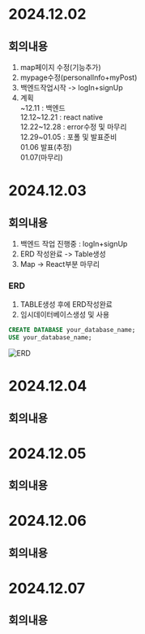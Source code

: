 # 2024.12.02
## 회의내용

1. map페이지 수정(기능추가)
2. mypage수정(personalInfo+myPost)
3. 백엔드작업시작 -> logIn+signUp
4. 계획
<br>~12.11 : 백엔드
<br>12.12~12.21 : react native
<br>12.22~12.28 : error수정 및 마무리
<br>12.29~01.05 : 포폴 및 발표준비
<br>01.06 발표(추정)
<br>01.07(마무리)

# 2024.12.03
## 회의내용

1. 백엔드 작업 진행중 : logIn+signUp
2. ERD 작성완료 -> Table생성
3. Map -> React부분 마무리

### ERD

1. TABLE생성 후에 ERD작성완료
2. 임시데이터베이스생성 및 사용
```SQL
CREATE DATABASE your_database_name;
USE your_database_name;
```

![ERD](https://github.com/user-attachments/assets/33eeaf12-4169-4c53-b008-35b0e9f85090)



# 2024.12.04
## 회의내용



# 2024.12.05
## 회의내용



# 2024.12.06
## 회의내용



# 2024.12.07
## 회의내용



